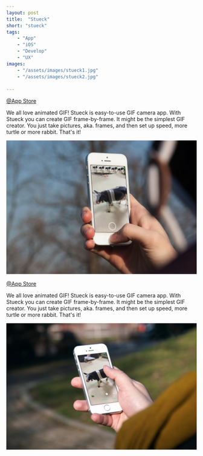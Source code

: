 ```yaml
---
layout: post
title:  "Stueck"
short: "stueck"
tags:
    - "App"
    - "iOS"
    - "Develop"
    - "UX"
images: 
    - "/assets/images/stueck1.jpg"
    - "/assets/images/stueck2.jpg"

---
```

[@App Store](https://itunes.apple.com/tw/app/stueck-gif-camera/id1120576038?l=zh&mt=8)

<!--summary-->

We all love animated GIF! Stueck is easy-to-use GIF camera app. With Stueck you can create GIF frame-by-frame. It might be the simplest GIF creator. You just take pictures, aka. frames, and then set up speed, more turtle or more rabbit. That's it!

<!--more-->

![GIF it](/assets/images/stueck1.jpg)

[@App Store](https://itunes.apple.com/tw/app/stueck-gif-camera/id1120576038)

We all love animated GIF! Stueck is easy-to-use GIF camera app. With Stueck you can create GIF frame-by-frame. It might be the simplest GIF creator. You just take pictures, aka. frames, and then set up speed, more turtle or more rabbit. That's it!

![GIF it](/assets/images/stueck2.jpg)